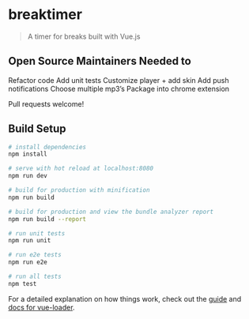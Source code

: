 # breaktimer

> A timer for breaks built with Vue.js

## Open Source Maintainers Needed to

Refactor code
Add unit tests
Customize player + add skin
Add push notifications
Choose multiple mp3’s
Package into chrome extension

Pull requests welcome!

## Build Setup

```bash
# install dependencies
npm install

# serve with hot reload at localhost:8080
npm run dev

# build for production with minification
npm run build

# build for production and view the bundle analyzer report
npm run build --report

# run unit tests
npm run unit

# run e2e tests
npm run e2e

# run all tests
npm test
```

For a detailed explanation on how things work, check out the [guide](http://vuejs-templates.github.io/webpack/) and [docs for vue-loader](http://vuejs.github.io/vue-loader).
